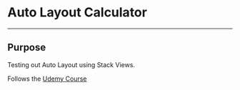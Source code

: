 # Auto Layout Calculator

---
## Purpose
Testing out Auto Layout using Stack Views. 

Follows the [Udemy Course](https://www.udemy.com/ios-12-app-development-bootcamp/)